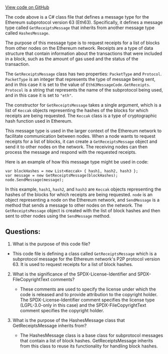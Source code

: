 [View code on GitHub](https://github.com/nethermindeth/nethermind/Nethermind.Network/P2P/Subprotocols/Eth/V63/Messages/GetReceiptsMessage.cs)

The code above is a C# class file that defines a message type for the Ethereum subprotocol version 63 (Eth63). Specifically, it defines a message type called `GetReceiptsMessage` that inherits from another message type called `HashesMessage`. 

The purpose of this message type is to request receipts for a list of blocks from other nodes on the Ethereum network. Receipts are a type of data structure that contain information about the transactions that were included in a block, such as the amount of gas used and the status of the transaction. 

The `GetReceiptsMessage` class has two properties: `PacketType` and `Protocol`. `PacketType` is an integer that represents the type of message being sent, and in this case it is set to the value of `Eth63MessageCode.GetReceipts`. `Protocol` is a string that represents the name of the subprotocol being used, and in this case it is set to `"eth"`. 

The constructor for `GetReceiptsMessage` takes a single argument, which is a list of `Keccak` objects representing the hashes of the blocks for which receipts are being requested. The `Keccak` class is a type of cryptographic hash function used in Ethereum. 

This message type is used in the larger context of the Ethereum network to facilitate communication between nodes. When a node wants to request receipts for a list of blocks, it can create a `GetReceiptsMessage` object and send it to other nodes on the network. The receiving nodes can then process the message and respond with the requested receipts. 

Here is an example of how this message type might be used in code:

```
var blockHashes = new List<Keccak> { hash1, hash2, hash3 };
var message = new GetReceiptsMessage(blockHashes);
node.SendMessage(message);
```

In this example, `hash1`, `hash2`, and `hash3` are `Keccak` objects representing the hashes of the blocks for which receipts are being requested. `node` is an object representing a node on the Ethereum network, and `SendMessage` is a method that sends a message to other nodes on the network. The `GetReceiptsMessage` object is created with the list of block hashes and then sent to other nodes using the `SendMessage` method.
## Questions: 
 1. What is the purpose of this code file?
   - This code file is defining a class called `GetReceiptsMessage` which is a subprotocol message for the Ethereum network's P2P protocol version 63. It is used to request receipts for a list of block hashes.

2. What is the significance of the SPDX-License-Identifier and SPDX-FileCopyrightText comments?
   - These comments are used to specify the license under which the code is released and to provide attribution to the copyright holder. The SPDX-License-Identifier comment specifies the license type (LGPL-3.0-only in this case) and the SPDX-FileCopyrightText comment specifies the copyright holder.

3. What is the purpose of the HashesMessage class that GetReceiptsMessage inherits from?
   - The HashesMessage class is a base class for subprotocol messages that contain a list of block hashes. GetReceiptsMessage inherits from this class to reuse its functionality for handling block hashes.